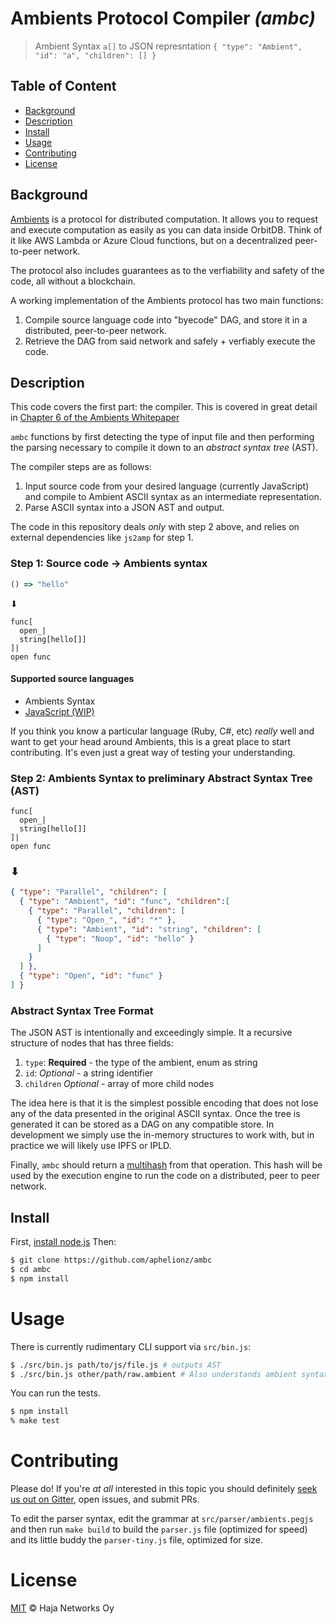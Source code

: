 # Ambients Protocol Compiler _(ambc)_

> Ambient Syntax `a[]` to JSON represntation `{ "type": "Ambient", "id": "a", "children": [] }`

## Table of Content

- [Background](#Background)
- [Description](#Description)
- [Install](#Install)
- [Usage](#Usage)
- [Contributing](#Contributing)
- [License](#License)

## Background

[Ambients](https://ambients.org) is a protocol for distributed computation. It allows you to request and execute computation as easily as you can data inside OrbitDB. Think of it like AWS Lambda or Azure Cloud functions, but on a decentralized peer-to-peer network.

The protocol also includes guarantees as to the verfiability and safety of the code, all without a blockchain.

A working implementation of the Ambients protocol has two main functions:

1. Compile source language code into "byecode" DAG, and store it in a distributed, peer-to-peer network.
2. Retrieve the DAG from said network and safely + verfiably execute the code.

## Description

This code covers the first part: the compiler. This is covered in great detail in [Chapter 6 of the Ambients Whitepaper](https://github.com/ambientsprotocol/whitepaper/blob/master/06-compilation-model.md)

`ambc` functions by first detecting the type of input file and then performing the parsing necessary to compile it down to an _abstract syntax tree_ (AST).

The compiler steps are as follows:
1. Input source code from your desired language (currently JavaScript) and compile to Ambient ASCII syntax as an intermediate representation.
2. Parse ASCII syntax into a JSON AST and output.

The code in this repository deals _only_ with step 2 above, and relies on external dependencies like `js2amp` for step 1.

### Step 1: Source code -> Ambients syntax

```JavaScript
() => "hello"
```
⬇
```text
func[
  open_|
  string[hello[]]
]|
open func
```

#### Supported source languages

- Ambients Syntax
- [JavaScript (WIP)](https://github.com/aphelionz/js2amb)

If you think you know a particular language (Ruby, C#, etc) _really_ well and want to get your head around Ambients,
this is a great place to start contributing. It's even just a great way of testing your understanding.

### Step 2: Ambients Syntax to preliminary Abstract Syntax Tree (AST)

```text
func[
  open_|
  string[hello[]]
]|
open func
```
### ⬇
```json
{ "type": "Parallel", "children": [
  { "type": "Ambient", "id": "func", "children":[
    { "type": "Parallel", "children": [
      { "type": "Open_", "id": "*" },
      { "type": "Ambient", "id": "string", "children": [
        { "type": "Noop", "id": "hello" }
      ]
    }
  ] },
  { "type": "Open", "id": "func" }
] }
```

### Abstract Syntax Tree Format

The JSON AST is intentionally and exceedingly simple. It a recursive structure of nodes that has three fields:

1. `type`: **Required** - the type of the ambient, enum as string
2. `id`: _Optional_ - a string identifier
3. `children` _Optional_ - array of more child nodes

The idea here is that it is the simplest possible encoding that does not lose any of the data presented in the original ASCII syntax. Once the tree is generated it can be stored as a DAG on any compatible store. In development we simply use the in-memory structures to work with, but in practice we will likely use IPFS or IPLD.

Finally, `ambc` should return a [multihash](https://github.com/multiformats/multihash) from that operation. This hash will be used by the execution engine to run the code on a distributed, peer to peer network.

## Install

First, [install node.js](https://www.nodejs.org) Then:

```bash
$ git clone https://github.com/aphelionz/ambc
$ cd ambc
$ npm install
```

# Usage

There is currently rudimentary CLI support via `src/bin.js`:

```bash
$ ./src/bin.js path/to/js/file.js # outputs AST
$ ./src/bin.js other/path/raw.ambient # Also understands ambient syntax
```

You can run the tests.

```bash
$ npm install
% make test
```

# Contributing

Please do! If you're _at all_ interested in this topic you should definitely
[seek us out on Gitter](https://gitter.im/ambientsprotocol/community), open issues, and submit PRs.

To edit the parser syntax, edit the grammar at `src/parser/ambients.pegjs` and then run `make build` to build the `parser.js` file (optimized for speed) and its little buddy the `parser-tiny.js` file, optimized for size.

# License

[MIT](LICENSE) © Haja Networks Oy
